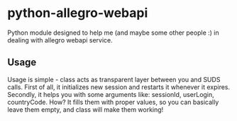 python-allegro-webapi
=====================
Python module designed to help me (and maybe some other people :) in dealing with allegro webapi service.

Usage
---------------------
Usage is simple - class acts as transparent layer between you and SUDS calls. First of all, it initializes new session and restarts it whenever it expires. Secondly, it helps you with some arguments like: sessionId, userLogin, countryCode. How? It fills them with proper values, so you can basically leave them empty, and class will make them working!
